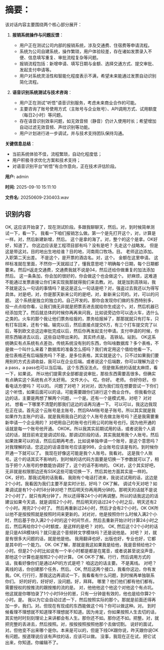# **摘要：**

该对话内容主要围绕两个核心部分展开：

1. **报销系统操作与问题反馈**：
   - 用户正在测试公司内部的报销系统，涉及交通费、住宿费等申请流程。
   - 系统为公司自建系统，操作繁琐，用户体验较差，存在诸如发票录入不便、信息填写重复、审批流程复杂等问题。
   - 报销流程包括：新增申请、填写日期与金额、选择交通方式、提交审批、发起支付申请等。
   - 用户对系统灵活性和智能化程度表示不满，希望未来能通过发票自动识别简化流程。

2. **语音识别系统测试与技术咨询**：
   - 用户正在测试“听悟”语音识别服务，考虑未来商业合作的可能。
   - 主要咨询了账号使用方式（主账号与企业账号）、API调用方式、试用额度（每日2小时）等问题。
   - 存在语音识别效率问题，如无效音频（静音）仍计入使用时长；希望增加自动过滤无效音频、声纹识别等功能。
   - 用户计划进行进一步调试，并与技术支持团队保持沟通。

**关键信息总结**：
- 当前系统体验不佳，流程繁琐，自动化程度低；
- 用户积极寻求优化方案和技术支持；
- 对语音识别平台“听悟”有合作意向，正在技术评估阶段。

**用户:** admin

**时间:** 2025-09-10 15:11:10

**文件名:** 20250609-230403.wav

## 识别内容

OK, 这应该开始录了，现在测试阶段。多跟我聊聊天，然后。对，到时候简单测试一下，看一下。
我看一下咱们报销怎么做。第一个是先打开这个，对，计算是一样。对，然后新建新增，然后。
这个是拿的海了。对，整个的这个是拿。OK好好，知道了。
你这边应该是工程项目部有吗？没有是吧？
先走这个战略发。
但是这是带这对。目的地出生地给谁？目的地，河南周口牧场。目。
老师这边添加。入职第二天出差。
不是这个，是开票的酒店名。对，这个。
金额在这里申请。
这样标准就在里面，不然你一天就超过了，懂我意思吧？明确每个日期，每个日期都要来。然后H返走交通费，交通费我就不说是04，然后还给你做重复的加法添加然后。
这一条条加，你会加的很好的，你会做这个也会做这个。
好麻烦，这难道不能通过发票直接让你们来实现我那就得我们来去教。对。
就是加到高铁站，我不就是这么一句话的事情吗？是这是这么一句话是吧？对，强盗过去我还以为得写具体。对是吧，对，你是那天新来公司的是吧，对，新新来公司的。对，可以的问题。
这个系统是独立的独立的。自己开发的。那你会发现你们做的东西特别多，投一点点给你看，让我们搞无非就是把票丢进去就给你生成这个。对，然后机器已经添加完了。然后就总体的时候你再再来问我，比如说旁边你可以选火车，选什么之类的。火车的那个我让他们票务给报的，票务给报掉了，那那就就只有打车，只有打车回来，还有个输。输完以后，然后直接点提交6万，有三个打车提交完了以后，等到欧文总这边审批完成以后，然后你再发起支付申请。支付申请的时候，你把东西输进去以后，这些自动带出来的。
其实终点是。
高铁站。站到。
OK这系统确实有点系统有点差劲，传统系统没有别的东西，你叫啥数据库？多个表格，不是做一个叫什么来着？数据库的准备怎么搭吗？我们肯定用这个值给他看一下。
座位表格还有后端服务吗？不是，是多位表格，其实就是这个。只不过如果我们要用别的方式去调收益，我可以在企业后端。或者说这个后端数，你可以理解为这个a pass，a pass也可以当后端。
这个东西没法点。
但是做系统的话就太麻烦，看一下，如果说。
所以他们提需求全部都是说审批，那些东西需要高很多。但确实有点确实这个系统有点不太好用。
文件大小。
哎。你好。
老师。
你好你好。
你看电话方便吗？
可以的。
问题了对吧？
对对对，因为我们现在想要尝试一下你们这个听悟，如果后面可以的话，可能需要跟你们进行这个商业合作。
但我看你这边的话，主要是两想了解两个问题，一个是。还有一个是模式用，对吧？
对对对。
想看一下哪里不清楚的那我们这边的话再沟通一下。
可以可以，我这边我现在正在谈。首先这个云账号是主账号，然后RAM账号是子账号。所以其实就是我如果作为主账户的话，就是我用我自己的这个人账号去做主账号吗？还是我需要重新申请一个企业用的？
对吧用自己的账号也行用公司的账号也行。因为他开通的话就是每一个账号他开通。
OKOK。所以我其实前期试用的话，或者说我个人调试的话，就目前肯定是调试阶段。那调试阶段的话，其实我就用我个人账号。然后如果效果可以的话，然后后期再考虑，比如说单独申请一个账号，是这个意思吗？
对我理解的话，您这边的话语音账号应该是998，企业账号应该是有的。到时候你开通一下就可以了。
我现在好像这可能是我个人账号。我看对。
这是我个人账号。这个的话其实不影响的，到时候的话代码方面要是切换一下参数就可以了，相当于把个人账号的参数能协调好了，这个的话不影响的。
OK对，这个其实好吧，无非就是权限那边还有SSK这些可能切换一下，然后其他方面其实是一样的。OK，好的，那我试用的话我看。
我刚有个电话打进来，我说试试用的话，这边是2个小时。我看因为我们主要不是实时计划，好吗？
OK了解。
调试今天对吧？如果调试是有1个小时58分钟对吧？然后明天你再用两分钟的。那明天的话就不是说2个小时了，就只有两分钟了，所以还得等24个小时再调整。所以的话我这边的话建议如果今天调，就是调班2个小时，然后明天的话过24个小时之后，明天还有2个小时。用完2个小时了。
然后再重新过24小时，然后才会有2个小时。OK OK所以他不是按按照就是按照时间来更新的。对对对，他是按照你什么时候入满2个小时，然后基于你入满2个小时的这个时间节点，然后去重新开始计时计算24小时之后，然后再给你2个小时额度，是这样的是吧？
对的。
OK, 然后这个2个小时的话是只是ASR模块吗？就只是这个音频转文字模块吗？还是说他是。
对吧？
对，就是有很多大问题的话，就是他是他。
我用翻译也好，出版也好，专业也好，它都是其中的一个能力。
OK. OK了解，那就是我这如果我是给他，我是音频给他2个小时。但是2个小时比如说有一个半小时都是都是在尾音，或者说甚至说没声音，那他这个计算也是按照2个小时计算。
OK OK不了解。行行，然后调用方式的话，我看好像你们是通过API的方式是吧？
咱这边的话主要。
不是离线。
对吧？离线的话，你创建那个任务，然后。
OK, 然后这两个接口，我看你这边，你有发我。OK, 行行行，那我这边再调试一下，我看看有什么问题，到时候再单独联系你们。
好的好的，好好好，没问题。好，拜拜。
哪里？他们他们都有他们都有。需要授权的按推流的跟按推的流的是。
对，他他他这个他这个对他这个有点坑。他这就是你哪怕录了1个小时59分的崽，只有一分钟是有效的，他也是给你算2个小时。是。
我以为它会自动过滤一下，然后按照实际的那个。那就是前面还得再加一步。我们。对。但现在有现成的东西能做这个吗？你可以做这种。对。
到时候看理不理想就不知道理不理想就不知道。因为肯定，你如果按照人生去切的话，其实他时时刻刻理论上来讲都会有人生。那你还不如。那你还不如。把整。对，就把完整的丢进去，然后按照。对，按按按照按照他那个去做切割。
说好的面试，对。但他变不出来哪个是你。本来是可以的，但是下线OK跟你说，昨天跟你说OK有问题。按道理说应该有声纹的话，应该可以做。
没事，我现在正在试，把它试出来，你知道。你编辑不了。
